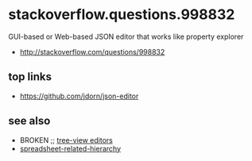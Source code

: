 # stackoverflow.questions.998832

GUI-based or Web-based JSON editor that works like property explorer

* http://stackoverflow.com/questions/998832

## top links
* https://github.com/jdorn/json-editor

## see also

* BROKEN ;; [tree-view editors](http://www.slant.co/topics/2213/~what-are-the-best-wysiwyg-tree-view-etc-editors-for-json-xml-yaml-toml-data-files)
* [spreadsheet-related-hierarchy](http://help.smartsheet.com/customer/portal/articles/504734-hierarchy-indenting-outdenting-rows)

